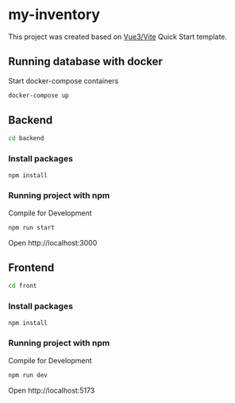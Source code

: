 # my-inventory


This project was created based on [Vue3/Vite](https://vuejs.org/guide/quick-start.html#with-build-tools) Quick Start template.

## Running database with docker

Start docker-compose containers

```sh
docker-compose up
```

## Backend

```sh
cd backend
```

### Install packages

```sh
npm install
```


### Running project with npm

Compile for Development

```sh
npm run start
```

Open http://localhost:3000 

## Frontend

```sh
cd front
```

### Install packages

```sh
npm install
```

### Running project with npm

Compile for Development

```sh
npm run dev
```

Open http://localhost:5173